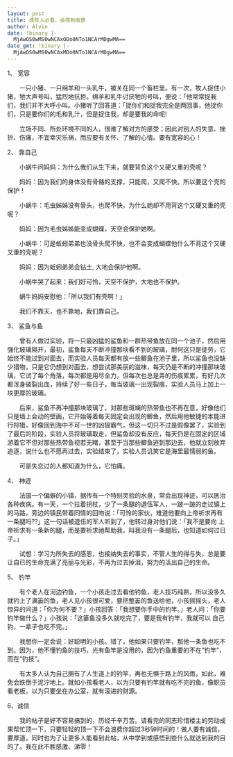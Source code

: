 ```yaml
---
layout: post
title: 成年人必看。会得到收获
author: Alvin
date: !binary |-
  MjAwOS0wMS0wNCAxODo0NTo1NCArMDgwMA==
date_gmt: !binary |-
  MjAwOS0wMS0wNCAxMDo0NTo1NCArMDgwMA==
---
```

1、 宽容

　　一只小猪、一只绵羊和一头乳牛，被关在同一个畜栏里。有一次，牧人捉住小猪，牠大声号叫，猛烈地抗拒。绵羊和乳牛讨厌牠的号叫，便说：「他常常捉我
们，我们并不大呼小叫。小猪听了回答道：「捉你们和捉我完全是两回事，他捉你们，只是要你们的毛和乳汁，但是捉住我，却是要我的命呢!

　　立场不同、所处环境不同的人，很难了解对方的感受；因此对别人的失意、挫折、伤痛，不宜幸灾乐祸，而应要有关怀、了解的心情。要有宽容的心！


2、 靠自己

　　小蜗牛问妈妈：为什么我们从生下来，就要背负这个又硬又重的壳呢？

　　妈妈：因为我们的身体没有骨骼的支撑，只能爬，又爬不快。所以要这个壳的保护！

　　小蜗牛：毛虫姊姊没有骨头，也爬不快，为什么她却不用背这个又硬又重的壳呢？

　　妈妈：因为毛虫姊姊能变成蝴蝶，天空会保护她啊。

　　小蜗牛：可是蚯蚓弟弟也没骨头爬不快，也不会变成蝴蝶他什么不背这个又硬又重的壳呢？

　　妈妈：因为蚯蚓弟弟会钻土, 大地会保护他啊。

　　小蜗牛哭了起来：我们好可怜，天空不保护，大地也不保护。

　　蜗牛妈妈安慰他：「所以我们有壳啊！」

　　我们不靠天，也不靠地，我们靠自己。


3、 鲨鱼与鱼

　　曾有人做过实验，将一只最凶猛的鲨鱼和一群热带鱼放在同一个池子，然后用强化玻璃隔开，最初，鲨鱼每天不断冲撞那块看不到的玻璃，耐何这只是徒劳，它
始终不能过到对面去，而实验人员每天都有放一些鲫鱼在池子里，所以鲨鱼也没缺少猎物，只是它仍想到对面去，想尝试那美丽的滋味，每天仍是不断的冲撞那块玻
璃，它试了每个角落，每次都是用尽全力，但每次也总是弄的伤痕累累，有好几次都浑身破裂出血，持续了好一些日子，每当玻璃一出现裂痕，实验人员马上加上一
块更厚的玻璃。

　　后来，鲨鱼不再冲撞那块玻璃了，对那些斑斓的热带鱼也不再在意，好像他们只是墙上会动的壁画，它开始等着每天固定会出现的鲫鱼，然后用他敏捷的本能进
行狩猎，好像回到海中不可一世的凶狠霸气，但这一切只不过是假像罢了，实验到了最后的阶段，实验人员将玻璃取走，但鲨鱼却没有反应，每天仍是在固定的区域
游着它不但对那些热带鱼视若无睹，甚至于当那些鲫鱼逃到那边去，他就立刻放弃追逐，说什么也不愿再过去，实验结束了，实验人员讥笑它是海里最懦弱的鱼。

　　可是失恋过的人都知道为什么，它怕痛。




4、 神迹

　　法国一个偏僻的小镇，据传有一个特别灵验的水泉，常会出现神迹，可以医治各种疾病。有一天，一个拄着拐杖，少了一条腿的退伍军人，一跛一跛的走过镇上
的马路，旁边的镇民带着同情的回吻说：「可怜的家伙，难道他要向上帝祈求再有一条腿吗??」这一句话被退伍的军人听到了，他转过身对他们说：「我不是要向
上帝祈求有一条新的腿，而是要祈求祂帮助我，叫我没有一条腿后，也知道如何过日子。」

　　试想：学习为所失去的感恩，也接纳失去的事实，不管人生的得与失，总是要让自已的生命充满了亮丽与光彩，不再为过去掉泪，努力的活出自己的生命。


5、 钓竿

　　有个老人在河边钓鱼，一个小孩走过去看他钓鱼，老人技巧纯熟，所以没多久就钓上了满篓的鱼，老人见小孩很可爱，要把整篓的鱼送给他，小孩摇摇头，老人
惊异的问道：「你为何不要？」小孩回答：「我想要你手中的钓竿。」老人问：「你要钓竿做什么？」小孩说：「这篓鱼没多久就吃完了，要是我有钓竿，我就可以
自己钓，一辈子也吃不完。」

　　我想你一定会说：好聪明的小孩。错了，他如果只要钓竿，那他一条鱼也吃不到。因为，他不懂钓鱼的技巧，光有鱼竿是没用的，因为钓鱼重要的不在“钓竿”，而在“钓技”。

　　有太多人认为自己拥有了人生道上的钓竿，再也无惧于路上的风雨，如此，难免会跌倒于泥泞地上。就如小孩看老人，以为只要有钓竿就有吃不完的鱼，像职员看老板，以为只要坐在办公室，就有滚进的财源。


6、诚信

　　我的帖子是好不容易搞到的，历经千辛万苦。请看完的同志珍惜楼主的劳动成果帮忙顶一下，只要轻轻的顶一下不会浪费你超过3秒钟时间的！做人要有诚信，要厚道，同时也为了让更多人能看到此帖，从中学到或感悟到些什么就达到我的目的了。我在此不胜感激、涕零！
